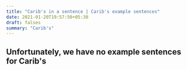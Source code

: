 ```yaml
---
title: "Carib's in a sentence | Carib's example sentences"
date: 2021-01-20T19:57:50+05:30
draft: falses
summary: "Carib's"
---
```

## Unfortunately, we have no example sentences for Carib's                 
